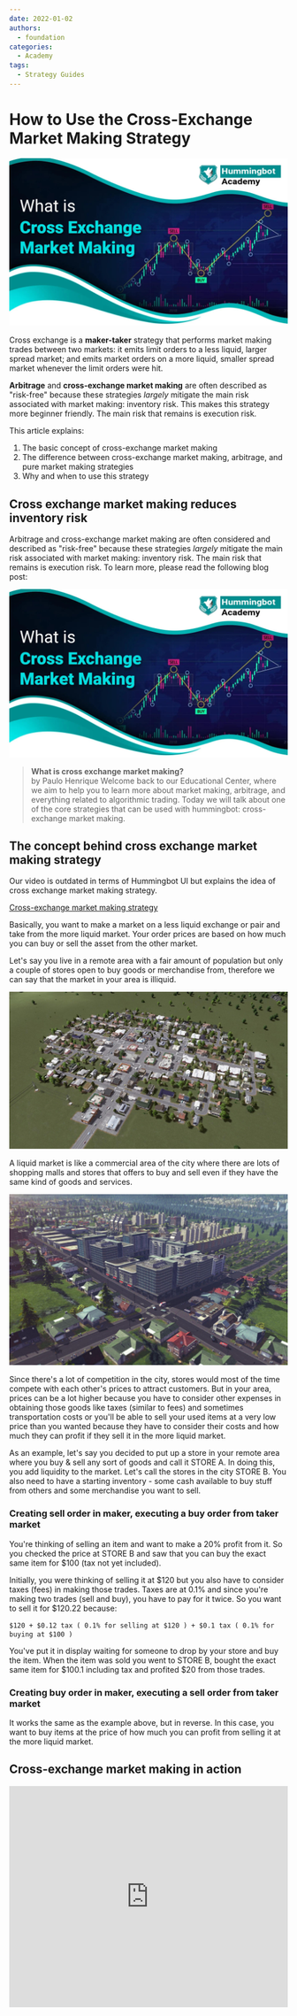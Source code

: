 ```yaml
---
date: 2022-01-02
authors:
  - foundation
categories:
  - Academy
tags:
  - Strategy Guides
---
```


# How to Use the Cross-Exchange Market Making Strategy

![cover](image_2.jpg)

Cross exchange is a **maker-taker** strategy that performs market making trades between two markets: it emits limit orders to a less liquid, larger spread market; and emits market orders on a more liquid, smaller spread market whenever the limit orders were hit.

**Arbitrage** and **cross-exchange market making** are often described as "risk-free" because these strategies *largely* mitigate the main risk associated with market making: inventory risk. This makes this strategy more beginner friendly. The main risk that remains is execution risk.

This article explains:
1. The basic concept of cross-exchange market making
2. The difference between cross-exchange market making, arbitrage, and pure market making strategies
3. Why and when to use this strategy

<!-- more -->

## Cross exchange market making reduces inventory risk

Arbitrage and cross-exchange market making are often considered and described as "risk-free" because these strategies *largely* mitigate the main risk associated with market making: inventory risk. The main risk that remains is execution risk. To learn more, please read the following blog post:

[![What is cross exchange market making?](image_2.jpg)](../2020-09-what-is-cross-exchange-market-making/index.md)
> **What is cross exchange market making?**  
> by Paulo Henrique Welcome back to our Educational Center, where we aim to help you to learn more about market making, arbitrage, and everything related to algorithmic trading. Today we will talk about one of the core strategies that can be used with hummingbot: cross-exchange market making.

## The concept behind cross exchange market making strategy

Our video is outdated in terms of Hummingbot UI but explains the idea of cross exchange market making strategy.

[Cross-exchange market making strategy](https://www.youtube.com/embed/jVIagFbQnmo)

Basically, you want to make a market on a less liquid exchange or pair and take from the more liquid market. Your order prices are based on how much you can buy or sell the asset from the other market.

Let's say you live in a remote area with a fair amount of population but only a couple of stores open to buy goods or merchandise from, therefore we can say that the market in your area is illiquid.

![Illiquid Market](image_5.jpg)

A liquid market is like a commercial area of the city where there are lots of shopping malls and stores that offers to buy and sell even if they have the same kind of goods and services.

![Liquid Market](image_6.jpg)

Since there's a lot of competition in the city, stores would most of the time compete with each other's prices to attract customers. But in your area, prices can be a lot higher because you have to consider other expenses in obtaining those goods like taxes (similar to fees) and sometimes transportation costs or you'll be able to sell your used items at a very low price than you wanted because they have to consider their costs and how much they can profit if they sell it in the more liquid market.

As an example, let's say you decided to put up a store in your remote area where you buy & sell any sort of goods and call it STORE A. In doing this, you add liquidity to the market. Let's call the stores in the city STORE B. You also need to have a starting inventory - some cash available to buy stuff from others and some merchandise you want to sell.

### Creating sell order in maker, executing a buy order from taker market

You're thinking of selling an item and want to make a 20% profit from it. So you checked the price at STORE B and saw that you can buy the exact same item for $100 (tax not yet included).

Initially, you were thinking of selling it at $120 but you also have to consider taxes (fees) in making those trades. Taxes are at 0.1% and since you're making two trades (sell and buy), you have to pay for it twice. So you want to sell it for $120.22 because:

```
$120 + $0.12 tax ( 0.1% for selling at $120 ) + $0.1 tax ( 0.1% for buying at $100 )
```


You've put it in display waiting for someone to drop by your store and buy the item. When the item was sold you went to STORE B, bought the exact same item for $100.1 including tax and profited $20 from those trades.

### Creating buy order in maker, executing a sell order from taker market

It works the same as the example above, but in reverse. In this case, you want to buy items at the price of how much you can profit from selling it at the more liquid market.

## Cross-exchange market making in action

<iframe style="width:100%; min-height:400px;" src="https://www.youtube.com/embed/gwLjSe0t8K8" frameborder="0" allow="accelerometer; autoplay; encrypted-media; gyroscope; picture-in-picture" allowfullscreen></iframe>
